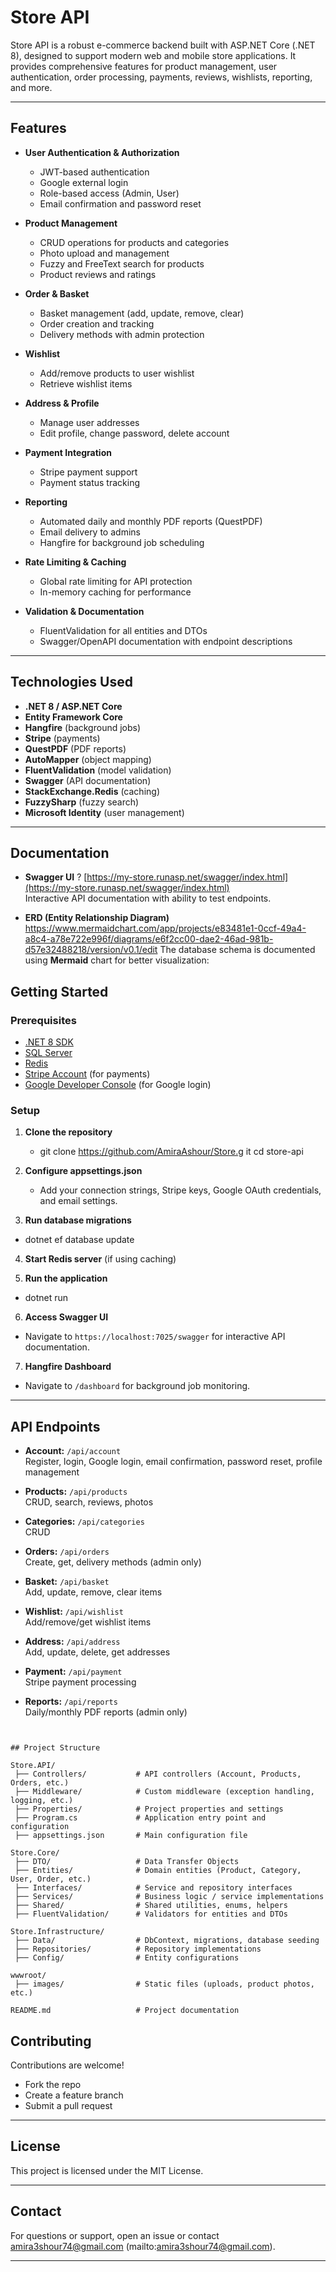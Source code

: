 # Store API

Store API is a robust e-commerce backend built with ASP.NET Core (.NET 8), designed to support modern web and mobile store applications. It provides comprehensive features for product management, user authentication, order processing, payments, reviews, wishlists, reporting, and more.

---

## Features

- **User Authentication & Authorization**
  - JWT-based authentication
  - Google external login
  - Role-based access (Admin, User)
  - Email confirmation and password reset

- **Product Management**
  - CRUD operations for products and categories
  - Photo upload and management
  - Fuzzy and FreeText search for products
  - Product reviews and ratings

- **Order & Basket**
  - Basket management (add, update, remove, clear)
  - Order creation and tracking
  - Delivery methods with admin protection

- **Wishlist**
  - Add/remove products to user wishlist
  - Retrieve wishlist items

- **Address & Profile**
  - Manage user addresses
  - Edit profile, change password, delete account

- **Payment Integration**
  - Stripe payment support
  - Payment status tracking

- **Reporting**
  - Automated daily and monthly PDF reports (QuestPDF)
  - Email delivery to admins
  - Hangfire for background job scheduling

- **Rate Limiting & Caching**
  - Global rate limiting for API protection
  - In-memory caching for performance

- **Validation & Documentation**
  - FluentValidation for all entities and DTOs
  - Swagger/OpenAPI documentation with endpoint descriptions

---

## Technologies Used

- **.NET 8 / ASP.NET Core**
- **Entity Framework Core**
- **Hangfire** (background jobs)
- **Stripe** (payments)
- **QuestPDF** (PDF reports)
- **AutoMapper** (object mapping)
- **FluentValidation** (model validation)
- **Swagger** (API documentation)
- **StackExchange.Redis** (caching)
- **FuzzySharp** (fuzzy search)
- **Microsoft Identity** (user management)

---

## Documentation

- **Swagger UI** ? [https://my-store.runasp.net/swagger/index.html](https://my-store.runasp.net/swagger/index.html)  
  Interactive API documentation with ability to test endpoints.

- **ERD (Entity Relationship Diagram)**  https://www.mermaidchart.com/app/projects/e83481e1-0ccf-49a4-a8c4-a78e722e996f/diagrams/e6f2cc00-dae2-46ad-981b-d57e32488218/version/v0.1/edit
  The database schema is documented using **Mermaid** chart for better visualization:

## Getting Started

### Prerequisites

- [.NET 8 SDK](https://dotnet.microsoft.com/download)
- [SQL Server](https://www.microsoft.com/en-us/sql-server/sql-server-downloads)
- [Redis](https://redis.io/download)
- [Stripe Account](https://dashboard.stripe.com/register) (for payments)
- [Google Developer Console](https://console.developers.google.com/) (for Google login)

### Setup

1. **Clone the repository**
   - git clone https://github.com/AmiraAshour/Store.g  it cd store-api


2. **Configure appsettings.json**
   - Add your connection strings, Stripe keys, Google OAuth credentials, and email settings.

3. **Run database migrations**
  - dotnet ef database update
  
4. **Start Redis server** (if using caching)

5. **Run the application**
  - dotnet run

6. **Access Swagger UI**
- Navigate to `https://localhost:7025/swagger` for interactive API documentation.

7. **Hangfire Dashboard**
- Navigate to `/dashboard` for background job monitoring.

---

## API Endpoints

- **Account:** `/api/account`  
Register, login, Google login, email confirmation, password reset, profile management

- **Products:** `/api/products`  
CRUD, search, reviews, photos

- **Categories:** `/api/categories`  
CRUD

- **Orders:** `/api/orders`  
Create, get, delivery methods (admin only)

- **Basket:** `/api/basket`  
Add, update, remove, clear items

- **Wishlist:** `/api/wishlist`  
Add/remove/get wishlist items

- **Address:** `/api/address`  
Add, update, delete, get addresses

- **Payment:** `/api/payment`  
Stripe payment processing

- **Reports:** `/api/reports`  
Daily/monthly PDF reports (admin only)

```


## Project Structure

Store.API/
 ├── Controllers/           # API controllers (Account, Products, Orders, etc.)
 ├── Middleware/            # Custom middleware (exception handling, logging, etc.)
 ├── Properties/            # Project properties and settings
 ├── Program.cs             # Application entry point and configuration
 ├── appsettings.json       # Main configuration file

Store.Core/
 ├── DTO/                   # Data Transfer Objects
 ├── Entities/              # Domain entities (Product, Category, User, Order, etc.)
 ├── Interfaces/            # Service and repository interfaces
 ├── Services/              # Business logic / service implementations
 ├── Shared/                # Shared utilities, enums, helpers
 ├── FluentValidation/      # Validators for entities and DTOs

Store.Infrastructure/
 ├── Data/                  # DbContext, migrations, database seeding
 ├── Repositories/          # Repository implementations
 ├── Config/                # Entity configurations

wwwroot/
 ├── images/                # Static files (uploads, product photos, etc.)

README.md                   # Project documentation

```

## Contributing

Contributions are welcome!  
- Fork the repo
- Create a feature branch
- Submit a pull request

---

## License

This project is licensed under the MIT License.

---

## Contact

For questions or support, open an issue or contact amira3shour74@gmail.com (mailto:amira3shour74@gmail.com).

---
